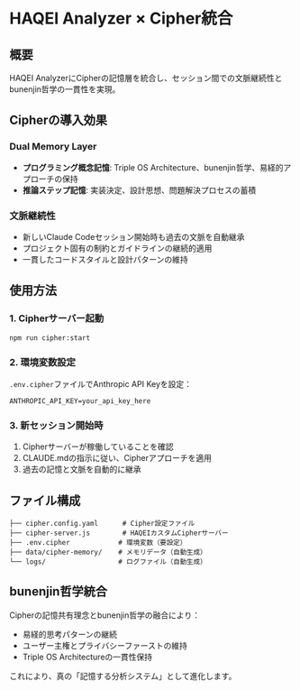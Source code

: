 # HAQEI Analyzer × Cipher統合

## 概要
HAQEI AnalyzerにCipherの記憶層を統合し、セッション間での文脈継続性とbunenjin哲学の一貫性を実現。

## Cipherの導入効果

### Dual Memory Layer
- **プログラミング概念記憶**: Triple OS Architecture、bunenjin哲学、易経的アプローチの保持
- **推論ステップ記憶**: 実装決定、設計思想、問題解決プロセスの蓄積

### 文脈継続性
- 新しいClaude Codeセッション開始時も過去の文脈を自動継承
- プロジェクト固有の制約とガイドラインの継続的適用
- 一貫したコードスタイルと設計パターンの維持

## 使用方法

### 1. Cipherサーバー起動
```bash
npm run cipher:start
```

### 2. 環境変数設定
`.env.cipher`ファイルでAnthropic API Keyを設定：
```
ANTHROPIC_API_KEY=your_api_key_here
```

### 3. 新セッション開始時
1. Cipherサーバーが稼働していることを確認
2. CLAUDE.mdの指示に従い、Cipherアプローチを適用
3. 過去の記憶と文脈を自動的に継承

## ファイル構成

```
├── cipher.config.yaml      # Cipher設定ファイル
├── cipher-server.js        # HAQEIカスタムCipherサーバー
├── .env.cipher            # 環境変数（要設定）
├── data/cipher-memory/    # メモリデータ（自動生成）
└── logs/                  # ログファイル（自動生成）
```

## bunenjin哲学統合

Cipherの記憶共有理念とbunenjin哲学の融合により：
- 易経的思考パターンの継続
- ユーザー主権とプライバシーファーストの維持
- Triple OS Architectureの一貫性保持

これにより、真の「記憶する分析システム」として進化します。